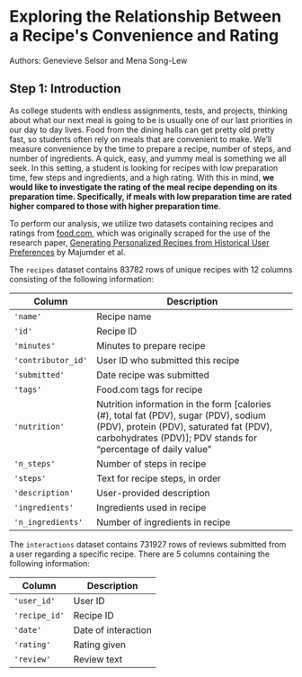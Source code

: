 # Exploring the Relationship Between a Recipe's Convenience and Rating

Authors: Genevieve Selsor and Mena Song-Lew

## Step 1: Introduction

As college students with endless assignments, tests, and projects, thinking about what our next meal is going to be is usually one of our last priorities in our day to day lives. Food from the dining halls can get pretty old pretty fast, so students often rely on meals that are convenient to make. We’ll measure convenience by the time to prepare a recipe, number of steps, and number of ingredients. A quick, easy, and yummy meal is something we all seek. In this setting, a student is looking for recipes with low preparation time, few steps and ingredients, and a high rating. With this in mind, **we would like to investigate the rating of the meal recipe depending on its preparation time. Specifically, if meals with low preparation time are rated higher compared to those with higher preparation time**.

To perform our analysis, we utilize two datasets containing recipes and ratings from [food.com](https://www.food.com/), which was originally scraped for the use of the research paper, [Generating Personalized Recipes from Historical User Preferences](https://cseweb.ucsd.edu/~jmcauley/pdfs/emnlp19c.pdf) by Majumder et al.

The `recipes` dataset contains 83782 rows of unique recipes with 12 columns consisting of the following information:

| Column |	Description |
| ------ | -------|
| `'name'` |	Recipe name |
| `'id'` |  Recipe ID |
| `'minutes'` |	Minutes to prepare recipe |
| `'contributor_id'` |	User ID who submitted this recipe |
| `'submitted'` |	Date recipe was submitted |
| `'tags'` |	Food.com tags for recipe |
| `'nutrition'` |	Nutrition information in the form [calories (#), total fat (PDV), sugar (PDV), sodium (PDV), protein (PDV), saturated fat (PDV), carbohydrates (PDV)]; PDV stands for “percentage of daily value” |
| `'n_steps'` |	Number of steps in recipe |
| `'steps'` |	Text for recipe steps, in order |
| `'description'` |	User-provided description |
| `'ingredients'` | Ingredients used in recipe |	
| `'n_ingredients'` | Number of ingredients in recipe |

The `interactions` dataset contains 731927 rows of reviews submitted from a user regarding a specific recipe. There are 5 columns containing the following information:

| Column |	Description |
| ------ | ------|
| `'user_id'` |	User ID |
| `'recipe_id'` |	Recipe ID |
| `'date'` |	Date of interaction |
| `'rating'` |	Rating given |
| `'review'` |	Review text |